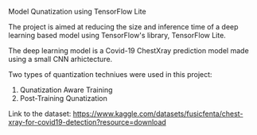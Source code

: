 
Model Qunatization using TensorFlow Lite

The project is aimed at reducing the size and inference time of a deep learning based model using TensorFlow's library, TensorFlow Lite. 

The deep learning model is a Covid-19 ChestXray prediction model made using a small CNN arhictecture. 

Two types of quantization techniues were used in this project:
1. Qunatization Aware Training
2. Post-Training Qunatization

Link to the dataset: https://www.kaggle.com/datasets/fusicfenta/chest-xray-for-covid19-detection?resource=download
